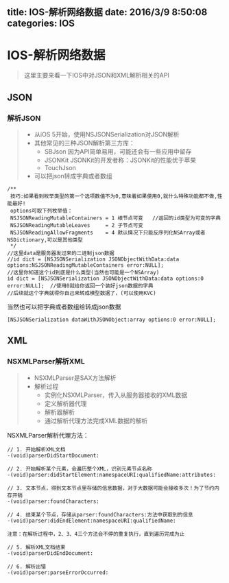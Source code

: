 title: IOS-解析网络数据
date: 2016/3/9 8:50:08             
categories: IOS
---
# IOS-解析网络数据 #

>这里主要来看一下IOS中对JSON和XML解析相关的API

## JSON ##

### 解析JSON ###
>- 从iOS 5开始，使用NSJSONSerialization对JSON解析
>- 其他常见的三种JSON解析第三方库：
>    - SBJson	因为API简单易用，可能还会有一些应用中留存
>    - JSONKit	JSONKit的开发者称：JSONKit的性能优于苹果
>    - TouchJson
>- 可以把json转成字典或者数组

    /**
     技巧:如果看到枚举类型的第一个选项数值不为0,意味着如果使用0,就什么特殊功能都不做,性能最好!
     options可取下列枚举值：
     NSJSONReadingMutableContainers = 1 根节点可变   //返回的id类型为可变的字典
     NSJSONReadingMutableLeaves     = 2 子节点可变
     NSJSONReadingAllowFragments    = 4 默认情况下只能反序列化NSArray或者NSDictionary,可以是其他类型
     */
	//这里data是服务器发过来的二进制json数据
	//id dict = [NSJSONSerialization JSONObjectWithData:data options:NSJSONReadingMutableContainers error:NULL];
	//这里你知道这个id到底是什么类型(当然也可能是一个NSArray)
    id dict = [NSJSONSerialization JSONObjectWithData:data options:0 error:NULL];  //使用0就给你返回一个装好json数据的字典
	//后续就这个字典就得你自己来转成模型数据了，(可以使用KVC)

当然也可以把字典或者数组给转成json数据

	[NSJSONSerialization dataWithJSONObject:array options:0 error:NULL];

## XML ##

### NSXMLParser解析XML ###
>- NSXMLParser是SAX方法解析
>- 解析过程
>    - 实例化NSXMLParser，传入从服务器接收的XML数据
>    - 定义解析器代理
>    - 解析器解析
>    - 通过解析代理方法完成XML数据的解析

NSXMLParser解析代理方法：

	// 1. 开始解析XML文档
	-(void)parserDidStartDocument:
	
	// 2. 开始解析某个元素，会遍历整个XML，识别元素节点名称
	-(void)parser:didStartElement:namespaceURI:qualifiedName:attributes:
	
	// 3. 文本节点，得到文本节点里存储的信息数据，对于大数据可能会接收多次！为了节约内存开销
	-(void)parser:foundCharacters:

	// 4. 结束某个节点，存储从parser:foundCharacters:方法中获取到的信息
	-(void)parser:didEndElement:namespaceURI:qualifiedName:
	
	注意：在解析过程中，2、3、4三个方法会不停的重复执行，直到遍历完成为止
	
	// 5. 解析XML文档结束
	-(void)parserDidEndDocument:
	
	// 6. 解析出错
	-(void)parser:parseErrorOccurred:

